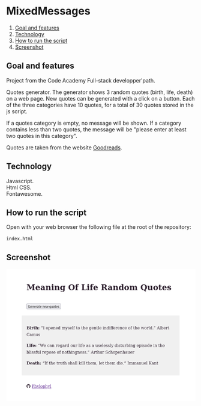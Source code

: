 # MixedMessages


1. [Goal and features](#goal-and-features)
2. [Technology](#technology)
3. [How to run the script](#how-to-run-the-script)
3. [Screenshot](#screenshot)

## Goal and features

Project from the Code Academy Full-stack developper'path.  

Quotes generator. The generator shows 3 random quotes (birth, life, death) on a web page. New quotes can be generated with a click on a button. Each of the three categories have 10 quotes, for a total of 30 quotes stored in the js script.  

If a quotes category is empty, no message will be shown. If a category contains less than two quotes, the message will be "please enter at least two quotes in this category".  

Quotes are taken from the website [Goodreads](https://www.goodreads.com).  



## Technology

Javascript.  
Html CSS.  
Fontawesome.  



## How to run the script

Open with your web browser the following file at the root of the repository:

	index.html
	
 
	
## Screenshot

![](img/mixed-messages-phylophyl-code-academy.png) 
